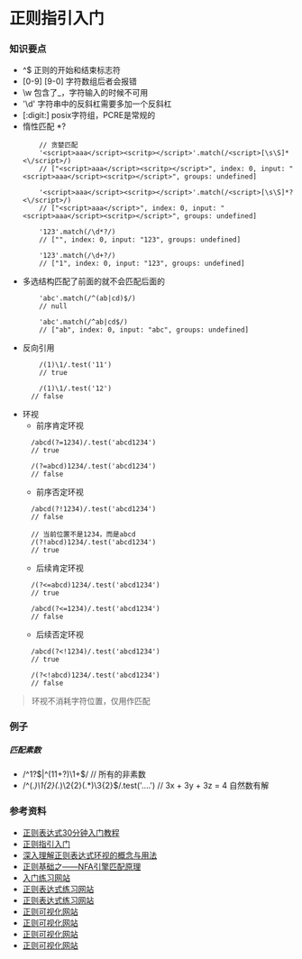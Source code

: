 # 正则指引入门

### 知识要点

* ^$ 正则的开始和结束标志符
* [0-9] [9-0] 字符数组后者会报错
* \w 包含了_，字符输入的时候不可用
* '\\d' 字符串中的反斜杠需要多加一个反斜杠
* [:digit:] posix字符组，PCRE是常规的
* 惰性匹配 *?
    ```ecmascript 6
        // 贪婪匹配
        '<script>aaa</script><scritp></script>'.match(/<script>[\s\S]*<\/script>/)
        // ["<script>aaa</script><scritp></script>", index: 0, input: "<script>aaa</script><scritp></script>", groups: undefined]

        '<script>aaa</script><scritp></script>'.match(/<script>[\s\S]*?<\/script>/)
        // ["<script>aaa</script>", index: 0, input: "<script>aaa</script><scritp></script>", groups: undefined]

        '123'.match(/\d*?/)
        // ["", index: 0, input: "123", groups: undefined]

        '123'.match(/\d+?/)
        // ["1", index: 0, input: "123", groups: undefined]
    ``` 
* 多选结构匹配了前面的就不会匹配后面的
    ```ecmascript 6
        'abc'.match(/^(ab|cd)$/)
        // null

        'abc'.match(/^ab|cd$/)
        // ["ab", index: 0, input: "abc", groups: undefined]
    ```
* 反向引用
    ```ecmascript 6
        /(1)\1/.test('11')
        // true
      
        /(1)\1/.test('12')
      // false
    ```
* 环视
    * 前序肯定环视
    ```ecmascript 6
      /abcd(?=1234)/.test('abcd1234')
      // true

      /(?=abcd)1234/.test('abcd1234')
      // false
    ```
    * 前序否定环视
    ```ecmascript 6
      /abcd(?!1234)/.test('abcd1234')
      // false

      // 当前位置不是1234，而是abcd
      /(?!abcd)1234/.test('abcd1234')
      // true
    ```
    * 后续肯定环视
    ```ecmascript 6
      /(?<=abcd)1234/.test('abcd1234')
      // true

      /abcd(?<=1234)/.test('abcd1234')
      // false
    ```
    * 后续否定环视
    ```ecmascript 6
      /abcd(?<!1234)/.test('abcd1234')
      // true
      
      /(?<!abcd)1234/.test('abcd1234')
      // false
    ```
> 环视不消耗字符位置，仅用作匹配


### 例子

##### 匹配素数

* /^1?$|^(11+?)\1+$/ // 所有的非素数
* /^(.*)\1{2}(.*)\2{2}(.*)\3{2}$/.test('....') // 3x + 3y + 3z = 4 自然数有解

### 参考资料

* [正则表达式30分钟入门教程](https://deerchao.cn/tutorials/regex/regex.htm)
* [正则指引入门](https://blog.csdn.net/qq_35883464/article/details/83374052)
* [深入理解正则表达式环视的概念与用法](https://www.cnblogs.com/tsql/p/5860889.html)
* [正则基础之——NFA引擎匹配原理](https://blog.csdn.net/lxcnn/article/details/4304651)
* [入门练习网站](https://regexone.com/lesson/introduction_abcs)
* [正则表达式练习网站](https://regexcrossword.com/playerpuzzles)
* [正则表达式练习网站](https://alf.nu/RegexGolf#accesstoken=SFhd/4OqJVxP8l1ijjC+)
* [正则可视化网站](https://regexr.com/)
* [正则可视化网站](https://www.debuggex.com/)
* [正则可视化网站](https://jex.im/regulex/#!flags=&re=%5E(a%7Cb)*%3F%24)
* [正则可视化网站](https://regexper.com/?#%5Ba-zA-Z%5D%5Ba-zA-Z_0-9%5C.%5D*@%5Ba-zA-Z_0-9.%5D%2b%5C.%28com%7Ccn%7Cnet%29)